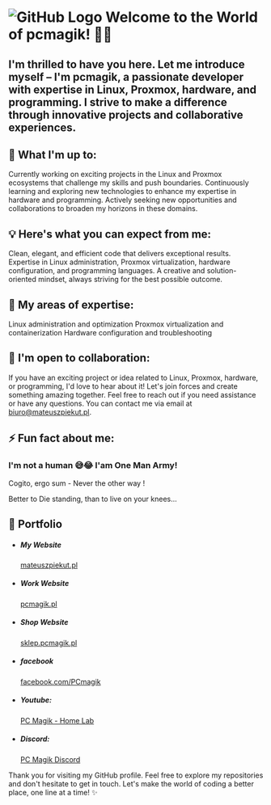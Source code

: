 # ![GitHub Logo](https://pcmagik.pl/wp-content/uploads/2023/04/PC-MAGIK-niebieskie-e1681906039749.png) Welcome to the World of pcmagik! 🌌✨
## I'm thrilled to have you here. Let me introduce myself – I'm pcmagik, a passionate developer with expertise in Linux, Proxmox, hardware, and programming. I strive to make a difference through innovative projects and collaborative experiences.

## 🚀 What I'm up to:
Currently working on exciting projects in the Linux and Proxmox ecosystems that challenge my skills and push boundaries.
Continuously learning and exploring new technologies to enhance my expertise in hardware and programming.
Actively seeking new opportunities and collaborations to broaden my horizons in these domains.

## 💡 Here's what you can expect from me:
Clean, elegant, and efficient code that delivers exceptional results.
Expertise in Linux administration, Proxmox virtualization, hardware configuration, and programming languages.
A creative and solution-oriented mindset, always striving for the best possible outcome.

## 🌱 My areas of expertise:
Linux administration and optimization
Proxmox virtualization and containerization
Hardware configuration and troubleshooting

## 🤝 I'm open to collaboration:
If you have an exciting project or idea related to Linux, Proxmox, hardware, or programming, I'd love to hear about it! Let's join forces and create something amazing together.
Feel free to reach out if you need assistance or have any questions. You can contact me via email at biuro@mateuszpiekut.pl.


## ⚡ Fun fact about me:

### I'm not a human 😅😂 I'am One Man Army!

Cogito, ergo sum - Never the other way !

Better to Die standing, than to live on your knees...





<div class="portfolio">
                            <div class="title">
                                <div class="icons">
                                    <i class="fa fa-picture-o" aria-hidden="true"></i>
                                </div>
                                <h2>📣 Portfolio</h2>
                            </div>
                            <div class="sub-content">
                                <ul>
                                    <li>
                                        <h5>My Website </h5> <span></span><a href="https://mateuszpiekut.pl"
                                            target="blank">mateuszpiekut.pl</a>
                                    </li>
                                    <li>
                                        <h5>Work Website </h5> <span></span><a href="https://pcmagik.pl"
                                            target="blank">pcmagik.pl</a>
                                    </li>
                                    <li>
                                        <h5>Shop Website </h5> <span></span><a href="https://sklep.pcmagik.pl"
                                            target="blank">sklep.pcmagik.pl</a>
                                    </li>
                                    <li>
                                        <h5>facebook </h5> <span></span><a href="https://pl-pl.facebook.com/PCmagik"
                                            target="blank">facebook.com/PCmagik</a>
                                    </li>
                                    <li>
                                        <h5>Youtube: </h5> <span></span><a
                                            href="https://www.youtube.com/c/PCMagikHomeLab" target="blank">PC Magik -
                                            Home Lab</a>
                                    </li>
                                    <li>
                                        <h5>Discord: </h5> <span></span><a href="https://discord.gg/9q4tBVJfEP"
                                            target="blank">PC Magik Discord</a>
                                    </li>
                                </ul>
                            </div>
                        </div><!-- portfolio -->


Thank you for visiting my GitHub profile. Feel free to explore my repositories and don't hesitate to get in touch. Let's make the world of coding a better place, one line at a time! ✨
